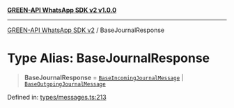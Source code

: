 [**GREEN-API WhatsApp SDK v2 v1.0.0**](../README.md)

***

[GREEN-API WhatsApp SDK v2](../globals.md) / BaseJournalResponse

# Type Alias: BaseJournalResponse

> **BaseJournalResponse** = [`BaseIncomingJournalMessage`](BaseIncomingJournalMessage.md) \| [`BaseOutgoingJournalMessage`](BaseOutgoingJournalMessage.md)

Defined in: [types/messages.ts:213](https://github.com/green-api/whatsapp-api-client-js-v2/blob/6c31521abaa4e85365f3538298181cae99417bce/src/types/messages.ts#L213)

